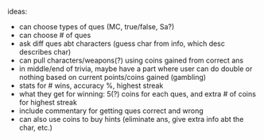 ideas:
- can choose types of ques (MC, true/false, Sa?)
- can choose # of ques
- ask diff ques abt characters (guess char from info, which desc describes char)
- can pull characters/weapons(?) using coins gained from correct ans
- in middle/end of trivia, maybe have a part where user can do double or nothing based on current points/coins gained (gambling)
- stats for # wins, accuracy %, highest streak
- what they get for winning: 5(?) coins for each ques, and extra # of coins for highest streak
- include commentary for getting ques correct and wrong
- can also use coins to buy hints (eliminate ans, give extra info abt the char, etc.)